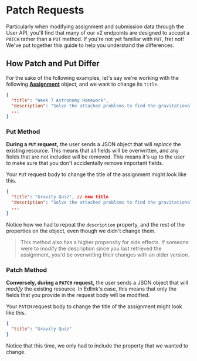 # Patch Requests

Particularly when modifying assignment and submission data through the User API, you'll find that many of our v2 endpoints are designed to accept a `PATCH` rather than a `PUT` method. If you're not yet familiar with `PUT`, fret not! We've put together this guide to help you understand the differences.

## How Patch and Put Differ

For the sake of the following examples, let's say we're working with the following **[Assignment](../../api/v2.0/models/external/assignment)** object, and we want to change its `title`.
```json
{
  "title": "Week 7 Astronomy Homework",
  "description": "Solve the attached problems to find the gravitational pull between various planets.",
  ...
}
```

### Put Method
**During a `PUT` request,** the user sends a JSON object that will *replace* the existing resource. This means that all fields will be overwritten, and any fields that are not included will be removed. This means it's up to the user to make sure that you don't accidentally remove important fields.

Your `PUT` request body to change the title of the assignment might look like this.

```json
{
  "title": "Gravity Quiz", // new title
  "description": "Solve the attached problems to find the gravitational pull between various planets.",
  ...
}
```

Notice how we had to repeat the `description` property, and the rest of the properties on the object, even though we didn't change them. 

> This method also has a higher propensity for side effects. If someone were to modify the description since you last retrieved the assignment, you'd be overwriting their changes with an older version.

### Patch Method

**Conversely, during a `PATCH` request,** the user sends a JSON object that will *modify* the existing resource. In Edlink's case, this means that only the fields that you provide in the request body will be modified.

Your `PATCH` request body to change the title of the assignment might look like this.

```json
{
  "title": "Gravity Quiz"
}
```

Notice that this time, we only had to include the property that we wanted to change.
